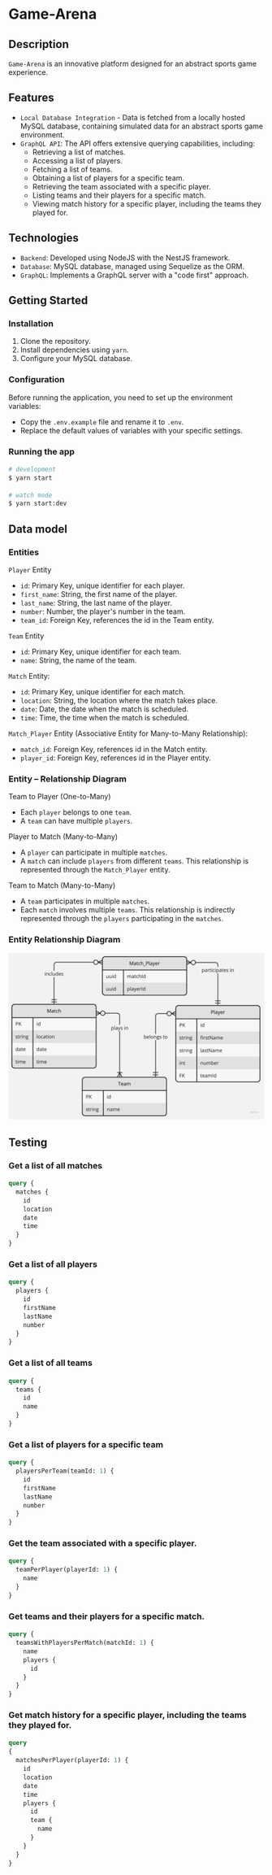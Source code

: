 # Game-Arena

## Description

`Game-Arena` is an innovative platform designed for an abstract sports game experience. 

## Features
- `Local Database Integration` - Data is fetched from a locally hosted MySQL database, containing simulated data for an abstract sports game environment.
- `GraphQL API`: The API offers extensive querying capabilities, including:
  - Retrieving a list of matches.
  - Accessing a list of players.
  - Fetching a list of teams.
  - Obtaining a list of players for a specific team.
  - Retrieving the team associated with a specific player.
  - Listing teams and their players for a specific match.
  - Viewing match history for a specific player, including the teams they played for.

## Technologies
- `Backend`: Developed using NodeJS with the NestJS framework.
- `Database`: MySQL database, managed using Sequelize as the ORM.
- `GraphQL`: Implements a GraphQL server with a "code first" approach.

## Getting Started

### Installation

1. Clone the repository.
2. Install dependencies using `yarn`.
3. Configure your MySQL database.

### Configuration

Before running the application, you need to set up the environment variables:
- Copy the `.env.example` file and rename it to `.env`.
- Replace the default values of variables with your specific settings.

### Running the app

```bash
# development
$ yarn start

# watch mode
$ yarn start:dev
```

## Data model

### Entities

`Player` Entity
  - `id`: Primary Key, unique identifier for each player.
  - `first_name`: String, the first name of the player.
  - `last_name`: String, the last name of the player.
  - `number`: Number, the player's number in the team.
  - `team_id`: Foreign Key, references the id in the Team entity.

`Team` Entity
  - `id`: Primary Key, unique identifier for each team.
  - `name`: String, the name of the team.

`Match` Entity:
- `id`: Primary Key, unique identifier for each match.
- `location`: String, the location where the match takes place.
- `date`: Date, the date when the match is scheduled.
- `time`: Time, the time when the match is scheduled.

`Match_Player` Entity (Associative Entity for Many-to-Many Relationship):
  - `match_id`: Foreign Key, references id in the Match entity.
  - `player_id`: Foreign Key, references id in the Player entity.

### Entity – Relationship Diagram

Team to Player (One-to-Many)
  - Each `player` belongs to one `team`.
  - A `team` can have multiple `players`.

Player to Match (Many-to-Many)
  - A `player` can participate in multiple `matches`.
  - A `match` can include `players` from different `teams`. This relationship is represented through the `Match_Player` entity.

Team to Match (Many-to-Many)
  - A `team` participates in multiple `matches`.
  - Each `match` involves multiple `teams`. This relationship is indirectly represented through the `players` participating in the `matches`.

### Entity Relationship Diagram

![ERD](ERD.jpg)

## Testing


### Get a list of all matches
```graphql
query {
  matches {
    id
    location
    date
    time
  }
}
```

### Get a list of all players
```graphql
query {
  players {
    id
    firstName
    lastName
    number
  }
}
```

### Get a list of all teams
```graphql
query {
  teams {
    id
    name
  }
}
```

### Get a list of players for a specific team
```graphql
query {
  playersPerTeam(teamId: 1) {
    id
    firstName
    lastName
    number
  }
}
```

### Get the team associated with a specific player.
```graphql
query {
  teamPerPlayer(playerId: 1) {
    name
  }
}
```

### Get teams and their players for a specific match.
```graphql
query {
  teamsWithPlayersPerMatch(matchId: 1) {
    name
    players {
      id
    }
  }
}
```

### Get match history for a specific player, including the teams they played for.
```graphql
query
{
  matchesPerPlayer(playerId: 1) {
    id
    location
    date
    time
    players {
      id
      team {
        name
      }
    }
  }
}
```